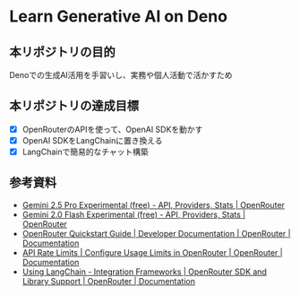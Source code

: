 # Learn Generative AI on Deno

## 本リポジトリの目的
Denoでの生成AI活用を手習いし、実務や個人活動で活かすため

## 本リポジトリの達成目標
- [x] OpenRouterのAPIを使って、OpenAI SDKを動かす
- [x] OpenAI SDKをLangChainに置き換える
- [x] LangChainで簡易的なチャット構築

## 参考資料
- [Gemini 2.5 Pro Experimental (free) - API, Providers, Stats | OpenRouter](https://openrouter.ai/google/gemini-2.5-pro-exp-03-25:free)
- [Gemini 2.0 Flash Experimental (free) - API, Providers, Stats | OpenRouter](https://openrouter.ai/google/gemini-2.0-flash-exp:free)
- [OpenRouter Quickstart Guide | Developer Documentation | OpenRouter | Documentation](https://openrouter.ai/docs/quickstart)
- [API Rate Limits | Configure Usage Limits in OpenRouter | OpenRouter | Documentation](https://openrouter.ai/docs/api-reference/limits#rate-limits-and-credits-remaining)
- [Using LangChain - Integration Frameworks | OpenRouter SDK and Library Support | OpenRouter | Documentation](https://openrouter.ai/docs/community/frameworks#using-langchain)

